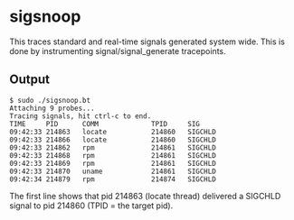 # sigsnoop

This traces standard and real-time signals generated system wide.
This is done by instrumenting signal/signal_generate tracepoints.

## Output

```
$ sudo ./sigsnoop.bt
Attaching 9 probes...
Tracing signals, hit ctrl-c to end.
TIME     PID      COMM             TPID     SIG
09:42:33 214863   locate           214860   SIGCHLD
09:42:33 214866   locate           214860   SIGCHLD
09:42:33 214862   rpm              214861   SIGCHLD
09:42:33 214868   rpm              214861   SIGCHLD
09:42:33 214869   rpm              214861   SIGCHLD
09:42:33 214870   uname            214861   SIGCHLD
09:42:34 214879   rpm              214874   SIGCHLD
```

The first line shows that pid 214863 (locate thread) delivered a SIGCHLD 
signal to pid 214860 (TPID = the target pid).
